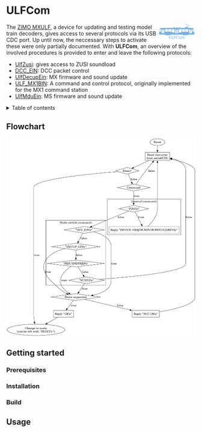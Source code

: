 # ULFCom

<img src="data/images/logo.svg" width="20%" align="right">

The [ZIMO MXULF](http://www.zimo.at/web2010/products/InfMXULF_EN.htm), a device for updating and testing model train decoders, gives access to several protocols via its USB CDC port. Up until now, the neccessary steps to activate these were only partially documented. With **ULFCom**, an overview of the involved procedures is provided to enter and leave the following protocols:
  
  - [UlfZusi](https://github.com/ZIMO-Elektronik/UlfZusi): gives access to ZUSI soundload
  - [DCC_EIN](https://github.com/ZIMO-Elektronik/DCC_EIN): DCC packet control
  - [UlfDecupEin](https://github.com/ZIMO-Elektronik/UlfDecupEin): MX firmware and sound update
  - [ULF_MX1BIN](https://github.com/ZIMO-Elektronik/ULF_MX1BIN): A command and control protocol, originally implemented for the MX1 command station
  - [UlfMduEin](https://github.com/ZIMO-Elektronik/UlfMduEin): MS firmware and sound update

 
<details>
  <summary>Table of contents</summary>
  <ol>
    <li><a href="#flowchart">Flowchart</a></li>
    <li><a href="#getting-started">Getting started</a></li>
      <ul>
        <li><a href="#prerequisites">Prerequisites</a></li>
        <li><a href="#installation">Installation</a></li>
        <li><a href="#build">Build</a></li>
      </ul>
    <li><a href="#usage">Usage</a></li>
  </ol>
</details>

## Flowchart
![alt_text](data/images/ulfcom.png)

## Getting started

### Prerequisites

### Installation

### Build

## Usage
